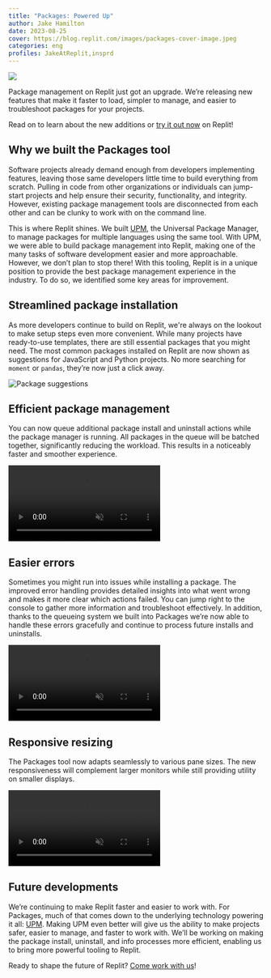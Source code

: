 ```yaml
---
title: "Packages: Powered Up"
author: Jake Hamilton
date: 2023-08-25
cover: https://blog.replit.com/images/packages-cover-image.jpeg
categories: eng
profiles: JakeAtReplit,insprd
---
```


![](https://blog.replit.com/images/packages-cover-image.jpeg)

Package management on Replit just got an upgrade. We’re releasing new features that make it faster to load, simpler to manage, and easier to troubleshoot packages for your projects.

Read on to learn about the new additions or [try it out now](https://replit.com/new) on Replit!

## Why we built the Packages tool

Software projects already demand enough from developers implementing features, leaving those same developers little time to build everything from scratch. Pulling in code from other organizations or individuals can jump-start projects and help ensure their security, functionality, and integrity. However, existing package management tools are disconnected from each other and can be clunky to work with on the command line.

This is where Replit shines. We built [UPM](https://blog.replit.com/upm), the Universal Package Manager, to manage packages for multiple languages using the same tool. With UPM, we were able to build package management into Replit, making one of the many tasks of software development easier and more approachable. However, we don’t plan to stop there! With this tooling, Replit is in a unique position to provide the best package management experience in the industry. To do so, we identified some key areas for improvement.


## Streamlined package installation

As more developers continue to build on Replit, we're always on the lookout to make setup steps even more convenient. While many projects have ready-to-use templates, there are still essential packages that you might need. The most common packages installed on Replit are now shown as suggestions for JavaScript and Python projects. No more searching for `moment` or `pandas`, they’re now just a click away.

![Package suggestions](https://blog.replit.com/images/packages-powered-up/suggested-packages.png)

## Efficient package management

You can now queue additional package install and uninstall actions while the package manager is running. All packages in the queue will be batched together, significantly reducing the workload. This results in a noticeably faster and smoother experience.

<video controls autoplay muted loop src="https://blog.replit.com/images/packages-powered-up/batched-actions.webm" alt="Multiple packages being queued to install or uninstall. Queued actions can also be cancelled."></video>

## Easier errors

Sometimes you might run into issues while installing a package. The improved error handling provides detailed insights into what went wrong and makes it more clear which actions failed. You can jump right to the console to gather more information and troubleshoot effectively. In addition, thanks to the queueing system we built into Packages we’re now able to handle these errors gracefully and continue to process future installs and uninstalls.

<video controls autoplay muted loop src="https://blog.replit.com/images/packages-powered-up/error-handling.webm" alt="A failed package installation. When the error occurs, a message is shown and two buttons are presented: Console, Try Again. Clicking on Console opens the Console tool to view the associated logs."></video>

## Responsive resizing

The Packages tool now adapts seamlessly to various pane sizes. The new responsiveness will complement larger monitors while still providing utility on smaller displays.

<video controls autoplay muted loop src="https://blog.replit.com/images/packages-powered-up/resizing.webm" alt="Resizing the Packages tool changes the number of columns of packages displayed."></video>

## Future developments

We’re continuing to make Replit faster and easier to work with. For Packages, much of that comes down to the underlying technology powering it all: [UPM](https://blog.replit.com/upm). Making UPM even better will give us the ability to make projects safer, easier to manage, and faster to work with. We’ll be working on making the package install, uninstall, and info processes more efficient, enabling us to bring more powerful tooling to Replit.

Ready to shape the future of Replit? [Come work with us](https://replit.com/site/careers)!
